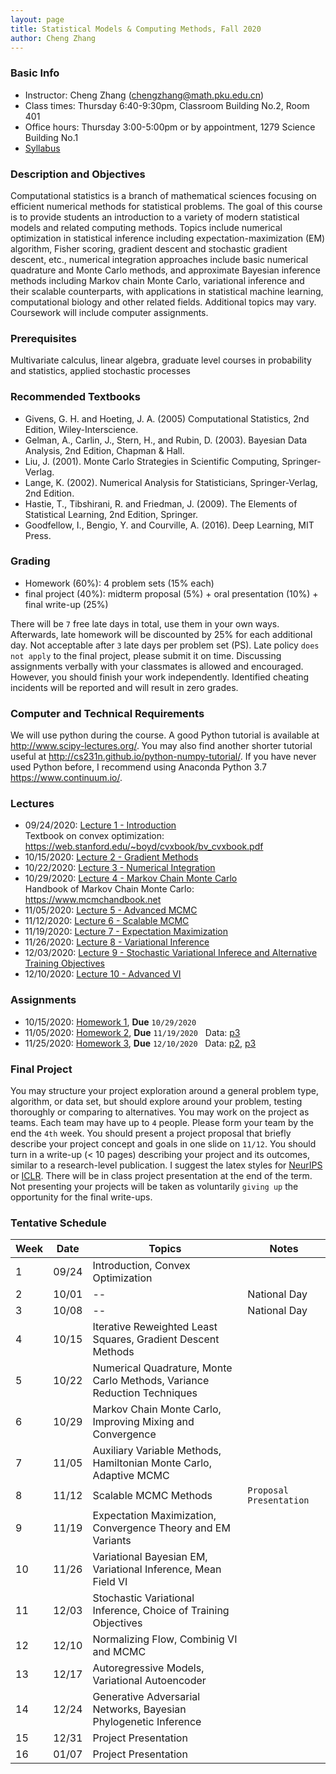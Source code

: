 ```yaml
---
layout: page
title: Statistical Models & Computing Methods, Fall 2020
author: Cheng Zhang
---
```



### Basic Info
- Instructor: Cheng Zhang (<chengzhang@math.pku.edu.cn>)
- Class times: Thursday 6:40-9:30pm, Classroom Building No.2, Room 401  
- Office hours: Thursday 3:00-5:00pm or by appointment, 1279 Science Building No.1
- [Syllabus]({{sites.baseurl}}/courses/Syllabus-smcm-f20.pdf)

### Description and Objectives
Computational statistics is a branch of mathematical sciences focusing on efficient numerical methods for statistical problems. The goal of this course is to provide students an introduction to a variety of modern statistical models and related computing methods. Topics include numerical optimization in statistical inference including expectation-maximization (EM) algorithm, Fisher scoring, gradient descent and stochastic gradient descent, etc., numerical integration approaches include basic numerical quadrature and Monte Carlo methods, and approximate Bayesian inference methods including Markov chain Monte Carlo, variational inference and their scalable counterparts, with applications in statistical machine learning, computational biology and other related fields. Additional topics may vary. Coursework will include computer assignments.

### Prerequisites
Multivariate calculus, linear algebra, graduate level courses in probability and statistics, applied stochastic processes

### Recommended Textbooks
- Givens, G. H. and Hoeting, J. A. (2005) Computational Statistics, 2nd Edition, Wiley-Interscience.
- Gelman, A., Carlin, J., Stern, H., and Rubin, D. (2003). Bayesian Data Analysis, 2nd Edition, Chapman & Hall.
- Liu, J. (2001). Monte Carlo Strategies in Scientific Computing, Springer-Verlag.
- Lange, K. (2002). Numerical Analysis for Statisticians, Springer-Verlag, 2nd Edition.
- Hastie, T., Tibshirani, R. and Friedman, J. (2009). The Elements of Statistical Learning, 2nd Edition, Springer.
- Goodfellow, I., Bengio, Y. and Courville, A. (2016). Deep Learning, MIT Press.

### Grading
- Homework (60%): 4 problem sets (15% each)
- final project (40%): midterm proposal (5%) + oral presentation (10%) + final write-up (25%)

There will be `7` free late days in total, use them in your own ways. Afterwards, late homework will be discounted by 25% for each additional day. Not acceptable after `3` late days per problem set (PS). Late policy `does not apply` to the final project, please submit it on time. Discussing assignments verbally with your classmates is allowed and encouraged. However, you should finish your work independently. Identified cheating incidents will be reported and will result in zero grades.

### Computer and Technical Requirements

We will use python during the course. A good Python tutorial is available at <http://www.scipy-lectures.org/>. You may also find another shorter tutorial useful at <http://cs231n.github.io/python-numpy-tutorial/>. If you have never used Python before, I recommend using Anaconda Python 3.7 <https://www.continuum.io/>.

### Lectures
- 09/24/2020: [Lecture 1 - Introduction]({{sites.baseurl}}/static/slides/smcm_fall20/lec01.pdf)  
  Textbook on convex optimization: <https://web.stanford.edu/~boyd/cvxbook/bv_cvxbook.pdf>
- 10/15/2020: [Lecture 2 - Gradient Methods]({{sites.baseurl}}/static/slides/smcm_fall20/lec02.pdf)
- 10/22/2020: [Lecture 3 - Numerical Integration]({{sites.baseurl}}/static/slides/smcm_fall20/lec03.pdf)
- 10/29/2020: [Lecture 4 - Markov Chain Monte Carlo]({{sites.baseurl}}/static/slides/smcm_fall20/lec04.pdf)  
  Handbook of Markov Chain Monte Carlo: <https://www.mcmchandbook.net>
- 11/05/2020: [Lecture 5 - Advanced MCMC]({{sites.baseurl}}/static/slides/smcm_fall20/lec05.pdf)
- 11/12/2020: [Lecture 6 - Scalable MCMC]({{sites.baseurl}}/static/slides/smcm_fall20/lec06.pdf)
- 11/19/2020: [Lecture 7 - Expectation Maximization]({{sites.baseurl}}/static/slides/smcm_fall20/lec07.pdf)
- 11/26/2020: [Lecture 8 - Variational Inference]({{sites.baseurl}}/static/slides/smcm_fall20/lec08.pdf)
- 12/03/2020: [Lecture 9 - Stochastic Variational Inferece and Alternative Training Objectives]({{sites.baseurl}}/static/slides/smcm_fall20/lec09.pdf)
- 12/10/2020: [Lecture 10 - Advanced VI]({{sites.baseurl}}/static/slides/smcm_fall20/lec10.pdf)


### Assignments
- 10/15/2020: [Homework 1]({{sites.baseurl}}/static/slides/smcm_fall20/hw01.pdf), **Due** `10/29/2020`
- 11/05/2020: [Homework 2]({{sites.baseurl}}/static/slides/smcm_fall20/hw02.pdf), **Due** `11/19/2020` &nbsp; Data: [p3]({{sites.baseurl}}/static/datasets/mcs_hw2_p3_data.npy)
- 11/25/2020: [Homework 3]({{sites.baseurl}}/static/slides/smcm_fall20/hw03.pdf), **Due** `12/10/2020` &nbsp; Data: [p2]({{sites.baseurl}}/static/datasets/mog_data.npy), [p3]({{sites.baseurl}}/static/datasets/proteins.zip)

### Final Project
You may structure your project exploration around a general problem type, algorithm, or data set, but should explore around your problem, testing thoroughly or comparing to alternatives. You may work on the project as teams. Each team may have up to `4` people. Please form your team by the end the `4th` week. You should present a project proposal that briefly describe your project concept and goals in one slide on `11/12`. You should turn in a write-up (< 10 pages) describing your project and its outcomes, similar to a research-level publication. I suggest the latex styles for [NeurIPS](https://nips.cc/Conferences/2019/PaperInformation/StyleFiles) or [ICLR](https://iclr.cc/Conferences/2019/CallForPapers). There will be in class project presentation at the end of the term. Not presenting your projects will be taken as voluntarily `giving up` the opportunity for the final write-ups.

### Tentative Schedule

| Week  | Date | Topics       |    Notes   |
| ----- |------| -----        |   -----    |
| 1     |09/24 | Introduction, Convex Optimization|            |
| 2     |10/01 | -- | National Day  |
| 3     |10/08 | -- | National Day  | 
| 4     |10/15 | Iterative Reweighted Least Squares, Gradient Descent Methods|   |
| 5     |10/22 | Numerical Quadrature, Monte Carlo Methods, Variance Reduction Techniques|   |
| 6     |10/29 | Markov Chain Monte Carlo, Improving Mixing and Convergence|     |
| 7     |11/05 | Auxiliary Variable Methods, Hamiltonian Monte Carlo, Adaptive MCMC|     |
| 8     |11/12 | Scalable MCMC Methods  |  `Proposal Presentation`  |
| 9     |11/19 | Expectation Maximization, Convergence Theory and EM Variants |       |     
| 10    |11/26 | Variational Bayesian EM, Variational Inference, Mean Field VI |      |
| 11    |12/03 | Stochastic Variational Inference, Choice of Training Objectives|      |
| 12    |12/10 | Normalizing Flow, Combinig VI and MCMC |          |
| 13    |12/17 | Autoregressive Models, Variational Autoencoder |       |
| 14    |12/24 | Generative Adversarial Networks, Bayesian Phylogenetic Inference |     |
| 15    |12/31 | Project Presentation  |    |
| 16    |01/07 | Project Presentation  |    |